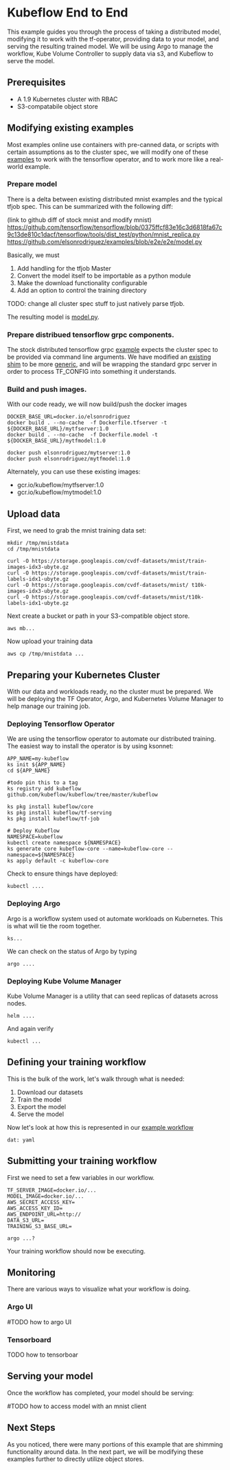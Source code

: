 # Kubeflow End to End

This example guides you through the process of taking a distributed model, modifying it to work with the tf-operator, providing data to your model, and serving the resulting trained model. We will be using Argo to manage the workflow, Kube Volume Controller to supply data via s3, and Kubeflow to serve the model.

## Prerequisites

- A 1.9 Kubernetes cluster with RBAC
- S3-compatabile object store

## Modifying existing examples

Most examples online use containers with pre-canned data, or scripts with certain assumptions as to the cluster spec, we will modify one of these [examples](https://github.com/tensorflow/tensorflow/tree/0375ffcf83e16c3d6818fa67c9c13de810c1dacf/tensorflow/tools/dist_test) to work with the tensorflow operator, and to work more like a real-world example. 

### Prepare model

There is a delta between existing distributed mnist examples and the typical tfjob spec. This can be summarized with the following diff:

(link to github diff of stock mnist and modify mnist)
https://github.com/tensorflow/tensorflow/blob/0375ffcf83e16c3d6818fa67c9c13de810c1dacf/tensorflow/tools/dist_test/python/mnist_replica.py
https://github.com/elsonrodriguez/examples/blob/e2e/e2e/model.py

Basically, we must

1. Add handling for the tfjob Master
2. Convert the model itself to be importable as a python module
3. Make the download functionality configurable
4. Add an option to control the training directory

TODO: change all cluster spec stuff to just natively parse tfjob.

The resulting model is [model.py](model.py).

### Prepare distribued tensorflow grpc components.

The stock distributed tensorflow grpc [example](https://github.com/tensorflow/tensorflow/blob/3af03be757b63ea6fbd28cc351d5d2323c526354/tensorflow/tools/dist_test/server/grpc_tensorflow_server.py) expects the cluster spec to be provided via command line arguments. We have modified an [existing shim](https://github.com/kubeflow/kubeflow/blob/d5caf230ff50260c1a6565db35edeeddd5d407e6/tf-controller-examples/tf-cnn/launcher.py) to be more [generic](tf_job_shim.py), and will be wrapping the standard grpc server in order to process TF_CONFIG into something it understands.

### Build and push images.

With our code ready, we will now build/push the docker images

```
DOCKER_BASE_URL=docker.io/elsonrodriguez
docker build . --no-cache  -f Dockerfile.tfserver -t ${DOCKER_BASE_URL}/mytfserver:1.0
docker build . --no-cache  -f Dockerfile.model -t ${DOCKER_BASE_URL}/mytfmodel:1.0

docker push elsonrodriguez/mytserver:1.0
docker push elsonrodriguez/mytfmodel:1.0
```

Alternately, you can use these existing images:

- gcr.io/kubeflow/mytfserver:1.0
- gcr.io/kubeflow/mytmodel:1.0

## Upload data

First, we need to grab the mnist training data set:

```
mkdir /tmp/mnistdata
cd /tmp/mnistdata

curl -O https://storage.googleapis.com/cvdf-datasets/mnist/train-images-idx3-ubyte.gz
curl -O https://storage.googleapis.com/cvdf-datasets/mnist/train-labels-idx1-ubyte.gz
curl -O https://storage.googleapis.com/cvdf-datasets/mnist/ t10k-images-idx3-ubyte.gz
curl -O https://storage.googleapis.com/cvdf-datasets/mnist/t10k-labels-idx1-ubyte.gz
```

Next create a bucket or path in your S3-compatible object store.

```
aws mb...
```

Now upload your training data

```
aws cp /tmp/mnistdata ...
```

## Preparing your Kubernetes Cluster

With our data and workloads ready, no the cluster must be prepared. We will be deploying the TF Operator, Argo, and Kubernetes Volume Manager to help manage our training job.

### Deploying Tensorflow Operator

We are using the tensorflow operator to automate our distributed training. The easiest way to install the operator is by using ksonnet:

```
APP_NAME=my-kubeflow
ks init ${APP_NAME}
cd ${APP_NAME}

#todo pin this to a tag
ks registry add kubeflow github.com/kubeflow/kubeflow/tree/master/kubeflow

ks pkg install kubeflow/core
ks pkg install kubeflow/tf-serving
ks pkg install kubeflow/tf-job

# Deploy Kubeflow
NAMESPACE=kubeflow
kubectl create namespace ${NAMESPACE}
ks generate core kubeflow-core --name=kubeflow-core --namespace=${NAMESPACE}
ks apply default -c kubeflow-core
```

Check to ensure things have deployed:

```
kubectl ....
```

### Deploying Argo

Argo is a workflow system used ot automate workloads on Kubernetes. This is what will tie the room together.

```
ks...
```

We can check on the status of Argo by typing

```
argo ....
```

### Deploying Kube Volume Manager

Kube Volume Manager is a utility that can seed replicas of datasets across nodes.

```
helm .... 
```

And again verify
```
kubectl ...
```

## Defining your training workflow

This is the bulk of the work, let's walk through what is needed:

1. Download our datasets
2. Train the model
3. Export the model
4. Serve the model

Now let's look at how this is represented in our [example workflow](workflow.yaml)

```
dat: yaml
```
## Submitting your training workflow

First we need to set a few variables in our workflow.

```
TF_SERVER_IMAGE=docker.io/...
MODEL_IMAGE=docker.io/...
AWS_SECRET_ACCESS_KEY=
AWS_ACCESS_KEY_ID=
AWS_ENDPOINT_URL=http://
DATA_S3_URL=
TRAINING_S3_BASE_URL=

argo ...?
```

Your training workflow should now be executing.

## Monitoring

There are various ways to visualize what your workflow is doing.

### Argo UI

#TODO how to argo UI

### Tensorboard

TODO how to tensorboar 

## Serving your model

Once the workflow has completed, your model should be serving:

#TODO how to access model with an mnist client

## Next Steps

As you noticed, there were many portions of this example that are shimming functionality around data. In the next part, we will be modifying these examples further to directly utilize object stores.
